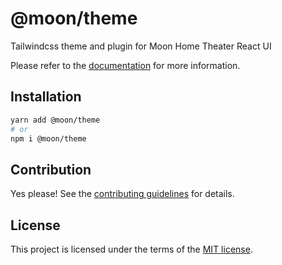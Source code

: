 # @moon/theme

Tailwindcss theme and plugin for Moon Home Theater React UI

Please refer to the [documentation](./docs) for more information.

## Installation

```sh
yarn add @moon/theme
# or
npm i @moon/theme
```

## Contribution

Yes please! See the
[contributing guidelines](https://github.com/moon-software-team/moon-home-theater/blob/master/CONTRIBUTING.md)
for details.

## License

This project is licensed under the terms of the
[MIT license](https://github.com/moon-software-team/moon-home-theater/blob/master/LICENSE).
